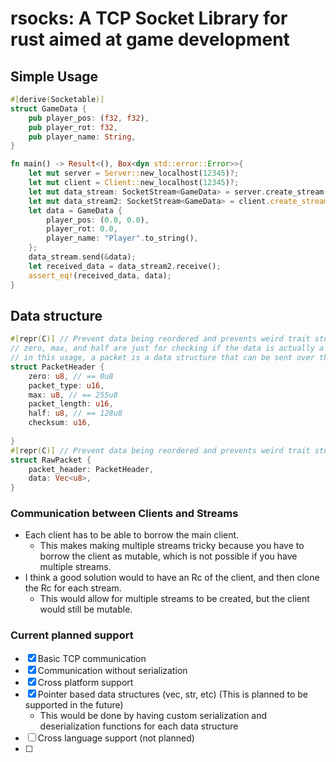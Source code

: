 # rsocks: A TCP Socket Library for rust aimed at game development

## Simple Usage
```rust
#[derive(Socketable)]
struct GameData {
    pub player_pos: (f32, f32),
    pub player_rot: f32,
    pub player_name: String,
}

fn main() -> Result<(), Box<dyn std::error::Error>>{
    let mut server = Server::new_localhost(12345)?;
    let mut client = Client::new_localhost(12345)?;
    let mut data_stream: SocketStream<GameData> = server.create_stream();
    let mut data_stream2: SocketStream<GameData> = client.create_stream::<GameData>();
    let data = GameData {
        player_pos: (0.0, 0.0),
        player_rot: 0.0,
        player_name: "Player".to_string(),
    };
    data_stream.send(&data);
    let received_data = data_stream2.receive();
    assert_eq!(received_data, data);
}

```

## Data structure

```rust
#[repr(C)] // Prevent data being reordered and prevents weird trait stuff that would break the library
// zero, max, and half are just for checking if the data is actually a "packet"
// in this usage, a packet is a data structure that can be sent over the network
struct PacketHeader {
    zero: u8, // == 0u8
    packet_type: u16,
    max: u8, // == 255u8
    packet_length: u16,
    half: u8, // == 128u8
    checksum: u16, 
    
}
#[repr(C)] // Prevent data being reordered and prevents weird trait stuff that would break the library
struct RawPacket {
    packet_header: PacketHeader,
    data: Vec<u8>,
}
```

### Communication between Clients and Streams

- Each client has to be able to borrow the main client. 
  - This makes making multiple streams tricky because you have to borrow the client as mutable, which is not possible if you have multiple streams.
- I think a good solution would to have an Rc of the client, and then clone the Rc for each stream. 
  - This would allow for multiple streams to be created, but the client would still be mutable.


### Current planned support

- [x] Basic TCP communication
- [x] Communication without serialization
- [x] Cross platform support
- [x] Pointer based data structures (vec, str, etc) (This is planned to be supported in the future)
  - This would be done by having custom serialization and deserialization functions for each data structure
- [ ] Cross language support (not planned)
- [ ] 
